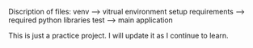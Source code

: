 Discription of files:
venv --> vitrual environment setup
requirements --> required python libraries
test --> main application

This is just a practice project. I will update it as I continue to learn.
